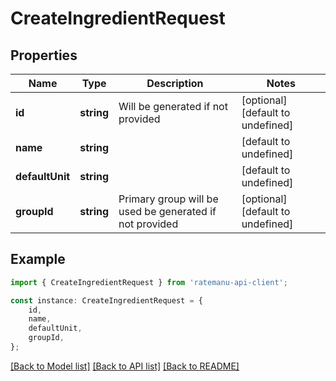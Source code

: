 # CreateIngredientRequest


## Properties

Name | Type | Description | Notes
------------ | ------------- | ------------- | -------------
**id** | **string** | Will be generated if not provided | [optional] [default to undefined]
**name** | **string** |  | [default to undefined]
**defaultUnit** | **string** |  | [default to undefined]
**groupId** | **string** | Primary group will be used be generated if not provided | [optional] [default to undefined]

## Example

```typescript
import { CreateIngredientRequest } from 'ratemanu-api-client';

const instance: CreateIngredientRequest = {
    id,
    name,
    defaultUnit,
    groupId,
};
```

[[Back to Model list]](../README.md#documentation-for-models) [[Back to API list]](../README.md#documentation-for-api-endpoints) [[Back to README]](../README.md)
